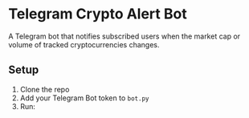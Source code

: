 # Telegram Crypto Alert Bot

A Telegram bot that notifies subscribed users when the market cap or volume of tracked cryptocurrencies changes.

## Setup

1. Clone the repo
2. Add your Telegram Bot token to `bot.py`
3. Run: